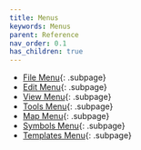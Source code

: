 ```yaml
---
title: Menus
keywords: Menus
parent: Reference
nav_order: 0.1
has_children: true
---
```


 - [File Menu](file_menu.md){: .subpage}
 - [Edit Menu](edit_menu.md){: .subpage}
 - [View Menu](view_menu.md){: .subpage}
 - [Tools Menu](tools_menu.md){: .subpage}
 - [Map Menu](map_menu.md){: .subpage}
 - [Symbols Menu](symbols_menu.md){: .subpage}
 - [Templates Menu](templates_menu.md){: .subpage}
